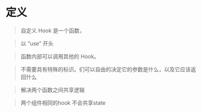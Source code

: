 # 定义
> 自定义 Hook 是一个函数，

> 以 “use” 开头

> 函数内部可以调用其他的 Hook。

> 不需要具有特殊的标识。们可以自由的决定它的参数是什么，以及它应该返回什么

> 解决两个函数之间共享逻辑

> 两个组件相同的hook 不会共享state